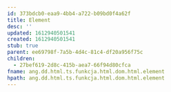 ```yaml
---
id: 373bdcb0-eaa9-4bb4-a722-b09bd0f4a62f
title: Element
desc: ''
updated: 1612940501541
created: 1612940501541
stub: true
parent: ee69798f-7a5b-4d4c-81c4-df20a956f75c
children:
  - 27bef619-2d8c-415b-aea7-66f94d80cfca
fname: ang.dd.html.ts.funkcja.html.dom.html.element
hpath: ang.dd.html.ts.funkcja.html.dom.html.element
---
```




